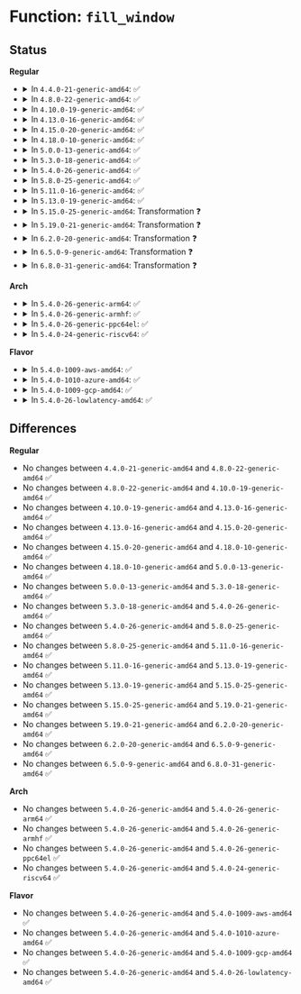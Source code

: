 # Function: <code>fill_window</code>

## Status
<b>Regular</b>
<ul>
<li>
<details>
<summary>In <code>4.4.0-21-generic-amd64</code>: ✅</summary>

```c
void fill_window(deflate_state * s)
```

```json
{
  "name": "fill_window",
  "collision_type": "Unique Static",
  "inline_type": "No",
  "funcs": [
    {
      "addr": 18446744071583081008,
      "name": "fill_window",
      "external": false,
      "loc": "lib/zlib_deflate/deflate.c:733",
      "file": "lib/zlib_deflate/deflate.c",
      "inline": "seen, unknown",
      "caller_inline": [],
      "caller_func": [
        "lib/zlib_deflate/deflate.c:deflate_slow",
        "lib/zlib_deflate/deflate.c:deflate_fast",
        "lib/zlib_deflate/deflate.c:deflate_stored"
      ]
    }
  ],
  "symbols": [
    {
      "addr": 18446744071583081008,
      "name": "fill_window",
      "section": ".text",
      "bind": "STB_LOCAL",
      "size": 1192
    }
  ]
}
```
</details>
</li>
<li>
<details>
<summary>In <code>4.8.0-22-generic-amd64</code>: ✅</summary>

```c
void fill_window(deflate_state * s)
```

```json
{
  "name": "fill_window",
  "collision_type": "Unique Static",
  "inline_type": "No",
  "funcs": [
    {
      "addr": 18446744071583375104,
      "name": "fill_window",
      "external": false,
      "loc": "lib/zlib_deflate/deflate.c:733",
      "file": "lib/zlib_deflate/deflate.c",
      "inline": "seen, unknown",
      "caller_inline": [],
      "caller_func": [
        "lib/zlib_deflate/deflate.c:deflate_slow",
        "lib/zlib_deflate/deflate.c:deflate_fast",
        "lib/zlib_deflate/deflate.c:deflate_stored"
      ]
    }
  ],
  "symbols": [
    {
      "addr": 18446744071583375104,
      "name": "fill_window",
      "section": ".text",
      "bind": "STB_LOCAL",
      "size": 1156
    }
  ]
}
```
</details>
</li>
<li>
<details>
<summary>In <code>4.10.0-19-generic-amd64</code>: ✅</summary>

```c
void fill_window(deflate_state * s)
```

```json
{
  "name": "fill_window",
  "collision_type": "Unique Static",
  "inline_type": "No",
  "funcs": [
    {
      "addr": 18446744071583500480,
      "name": "fill_window",
      "external": false,
      "loc": "lib/zlib_deflate/deflate.c:733",
      "file": "lib/zlib_deflate/deflate.c",
      "inline": "seen, unknown",
      "caller_inline": [],
      "caller_func": [
        "lib/zlib_deflate/deflate.c:deflate_slow",
        "lib/zlib_deflate/deflate.c:deflate_fast",
        "lib/zlib_deflate/deflate.c:deflate_stored"
      ]
    }
  ],
  "symbols": [
    {
      "addr": 18446744071583500480,
      "name": "fill_window",
      "section": ".text",
      "bind": "STB_LOCAL",
      "size": 1156
    }
  ]
}
```
</details>
</li>
<li>
<details>
<summary>In <code>4.13.0-16-generic-amd64</code>: ✅</summary>

```c
void fill_window(deflate_state * s)
```

```json
{
  "name": "fill_window",
  "collision_type": "Unique Static",
  "inline_type": "No",
  "funcs": [
    {
      "addr": 18446744071583522352,
      "name": "fill_window",
      "external": false,
      "loc": "lib/zlib_deflate/deflate.c:733",
      "file": "lib/zlib_deflate/deflate.c",
      "inline": "seen, unknown",
      "caller_inline": [],
      "caller_func": [
        "lib/zlib_deflate/deflate.c:deflate_slow",
        "lib/zlib_deflate/deflate.c:deflate_fast",
        "lib/zlib_deflate/deflate.c:deflate_stored"
      ]
    }
  ],
  "symbols": [
    {
      "addr": 18446744071583522352,
      "name": "fill_window",
      "section": ".text",
      "bind": "STB_LOCAL",
      "size": 1107
    }
  ]
}
```
</details>
</li>
<li>
<details>
<summary>In <code>4.15.0-20-generic-amd64</code>: ✅</summary>

```c
void fill_window(deflate_state * s)
```

```json
{
  "name": "fill_window",
  "collision_type": "Unique Static",
  "inline_type": "No",
  "funcs": [
    {
      "addr": 18446744071583707600,
      "name": "fill_window",
      "external": false,
      "loc": "lib/zlib_deflate/deflate.c:733",
      "file": "lib/zlib_deflate/deflate.c",
      "inline": "seen, unknown",
      "caller_inline": [],
      "caller_func": [
        "lib/zlib_deflate/deflate.c:deflate_slow",
        "lib/zlib_deflate/deflate.c:deflate_fast",
        "lib/zlib_deflate/deflate.c:deflate_stored"
      ]
    }
  ],
  "symbols": [
    {
      "addr": 18446744071583707600,
      "name": "fill_window",
      "section": ".text",
      "bind": "STB_LOCAL",
      "size": 1107
    }
  ]
}
```
</details>
</li>
<li>
<details>
<summary>In <code>4.18.0-10-generic-amd64</code>: ✅</summary>

```c
void fill_window(deflate_state * s)
```

```json
{
  "name": "fill_window",
  "collision_type": "Unique Static",
  "inline_type": "No",
  "funcs": [
    {
      "addr": 18446744071583925696,
      "name": "fill_window",
      "external": false,
      "loc": "lib/zlib_deflate/deflate.c:733",
      "file": "lib/zlib_deflate/deflate.c",
      "inline": "seen, unknown",
      "caller_inline": [],
      "caller_func": [
        "lib/zlib_deflate/deflate.c:deflate_slow",
        "lib/zlib_deflate/deflate.c:deflate_fast",
        "lib/zlib_deflate/deflate.c:deflate_stored"
      ]
    }
  ],
  "symbols": [
    {
      "addr": 18446744071583925696,
      "name": "fill_window",
      "section": ".text",
      "bind": "STB_LOCAL",
      "size": 1122
    }
  ]
}
```
</details>
</li>
<li>
<details>
<summary>In <code>5.0.0-13-generic-amd64</code>: ✅</summary>

```c
void fill_window(deflate_state * s)
```

```json
{
  "name": "fill_window",
  "collision_type": "Unique Static",
  "inline_type": "No",
  "funcs": [
    {
      "addr": 18446744071584010368,
      "name": "fill_window",
      "external": false,
      "loc": "lib/zlib_deflate/deflate.c:733",
      "file": "lib/zlib_deflate/deflate.c",
      "inline": "seen, unknown",
      "caller_inline": [],
      "caller_func": [
        "lib/zlib_deflate/deflate.c:deflate_slow",
        "lib/zlib_deflate/deflate.c:deflate_fast",
        "lib/zlib_deflate/deflate.c:deflate_stored"
      ]
    }
  ],
  "symbols": [
    {
      "addr": 18446744071584010368,
      "name": "fill_window",
      "section": ".text",
      "bind": "STB_LOCAL",
      "size": 1122
    }
  ]
}
```
</details>
</li>
<li>
<details>
<summary>In <code>5.3.0-18-generic-amd64</code>: ✅</summary>

```c
void fill_window(deflate_state * s)
```

```json
{
  "name": "fill_window",
  "collision_type": "Unique Static",
  "inline_type": "No",
  "funcs": [
    {
      "addr": 18446744071584194048,
      "name": "fill_window",
      "external": false,
      "loc": "lib/zlib_deflate/deflate.c:733",
      "file": "lib/zlib_deflate/deflate.c",
      "inline": "seen, unknown",
      "caller_inline": [],
      "caller_func": [
        "lib/zlib_deflate/deflate.c:deflate_slow",
        "lib/zlib_deflate/deflate.c:deflate_fast",
        "lib/zlib_deflate/deflate.c:deflate_stored"
      ]
    }
  ],
  "symbols": [
    {
      "addr": 18446744071584194048,
      "name": "fill_window",
      "section": ".text",
      "bind": "STB_LOCAL",
      "size": 1132
    }
  ]
}
```
</details>
</li>
<li>
<details>
<summary>In <code>5.4.0-26-generic-amd64</code>: ✅</summary>

```c
void fill_window(deflate_state * s)
```

```json
{
  "name": "fill_window",
  "collision_type": "Unique Static",
  "inline_type": "No",
  "funcs": [
    {
      "addr": 18446744071584327632,
      "name": "fill_window",
      "external": false,
      "loc": "lib/zlib_deflate/deflate.c:737",
      "file": "lib/zlib_deflate/deflate.c",
      "inline": "seen, unknown",
      "caller_inline": [],
      "caller_func": [
        "lib/zlib_deflate/deflate.c:deflate_slow",
        "lib/zlib_deflate/deflate.c:deflate_fast",
        "lib/zlib_deflate/deflate.c:deflate_stored"
      ]
    }
  ],
  "symbols": [
    {
      "addr": 18446744071584327632,
      "name": "fill_window",
      "section": ".text",
      "bind": "STB_LOCAL",
      "size": 1132
    }
  ]
}
```
</details>
</li>
<li>
<details>
<summary>In <code>5.8.0-25-generic-amd64</code>: ✅</summary>

```c
void fill_window(deflate_state * s)
```

```json
{
  "name": "fill_window",
  "collision_type": "Unique Static",
  "inline_type": "No",
  "funcs": [
    {
      "addr": 18446744071584738784,
      "name": "fill_window",
      "external": false,
      "loc": "lib/zlib_deflate/deflate.c:737",
      "file": "lib/zlib_deflate/deflate.c",
      "inline": "seen, unknown",
      "caller_inline": [],
      "caller_func": [
        "lib/zlib_deflate/deflate.c:deflate_slow",
        "lib/zlib_deflate/deflate.c:deflate_fast",
        "lib/zlib_deflate/deflate.c:deflate_stored"
      ]
    }
  ],
  "symbols": [
    {
      "addr": 18446744071584738784,
      "name": "fill_window",
      "section": ".text",
      "bind": "STB_LOCAL",
      "size": 1140
    }
  ]
}
```
</details>
</li>
<li>
<details>
<summary>In <code>5.11.0-16-generic-amd64</code>: ✅</summary>

```c
void fill_window(deflate_state * s)
```

```json
{
  "name": "fill_window",
  "collision_type": "Unique Static",
  "inline_type": "No",
  "funcs": [
    {
      "addr": 18446744071584852016,
      "name": "fill_window",
      "external": false,
      "loc": "lib/zlib_deflate/deflate.c:737",
      "file": "lib/zlib_deflate/deflate.c",
      "inline": "seen, unknown",
      "caller_inline": [],
      "caller_func": [
        "lib/zlib_deflate/deflate.c:deflate_slow",
        "lib/zlib_deflate/deflate.c:deflate_fast",
        "lib/zlib_deflate/deflate.c:deflate_stored"
      ]
    }
  ],
  "symbols": [
    {
      "addr": 18446744071584852016,
      "name": "fill_window",
      "section": ".text",
      "bind": "STB_LOCAL",
      "size": 1145
    }
  ]
}
```
</details>
</li>
<li>
<details>
<summary>In <code>5.13.0-19-generic-amd64</code>: ✅</summary>

```c
void fill_window(deflate_state * s)
```

```json
{
  "name": "fill_window",
  "collision_type": "Unique Static",
  "inline_type": "No",
  "funcs": [
    {
      "addr": 18446744071584896672,
      "name": "fill_window",
      "external": false,
      "loc": "lib/zlib_deflate/deflate.c:737",
      "file": "lib/zlib_deflate/deflate.c",
      "inline": "seen, unknown",
      "caller_inline": [],
      "caller_func": [
        "lib/zlib_deflate/deflate.c:deflate_slow",
        "lib/zlib_deflate/deflate.c:deflate_fast",
        "lib/zlib_deflate/deflate.c:deflate_stored"
      ]
    }
  ],
  "symbols": [
    {
      "addr": 18446744071584896672,
      "name": "fill_window",
      "section": ".text",
      "bind": "STB_LOCAL",
      "size": 1131
    }
  ]
}
```
</details>
</li>
<li>
<details>
<summary>In <code>5.15.0-25-generic-amd64</code>: Transformation ❓</summary>

```c
void fill_window(deflate_state * s)
```

```json
{
  "name": "fill_window",
  "collision_type": "Unique Static",
  "inline_type": "No",
  "funcs": [
    {
      "addr": 0,
      "name": "fill_window",
      "external": false,
      "loc": "lib/zlib_deflate/deflate.c:737",
      "file": "lib/zlib_deflate/deflate.c",
      "inline": "seen, unknown",
      "caller_inline": [],
      "caller_func": [
        "lib/zlib_deflate/deflate.c:deflate_slow",
        "lib/zlib_deflate/deflate.c:deflate_fast",
        "lib/zlib_deflate/deflate.c:deflate_stored"
      ]
    }
  ],
  "symbols": [
    {
      "addr": 18446744071585324176,
      "name": "fill_window",
      "section": ".text",
      "bind": "STB_LOCAL",
      "size": 1143
    },
    {
      "addr": 18446744071592329640,
      "name": "fill_window.cold",
      "section": ".text",
      "bind": "STB_LOCAL",
      "size": 48
    }
  ]
}
```
</details>
</li>
<li>
<details>
<summary>In <code>5.19.0-21-generic-amd64</code>: Transformation ❓</summary>

```c
void fill_window(deflate_state * s)
```

```json
{
  "name": "fill_window",
  "collision_type": "Unique Static",
  "inline_type": "No",
  "funcs": [
    {
      "addr": 0,
      "name": "fill_window",
      "external": false,
      "loc": "lib/zlib_deflate/deflate.c:737",
      "file": "lib/zlib_deflate/deflate.c",
      "inline": "seen, unknown",
      "caller_inline": [],
      "caller_func": [
        "lib/zlib_deflate/deflate.c:deflate_slow",
        "lib/zlib_deflate/deflate.c:deflate_fast",
        "lib/zlib_deflate/deflate.c:deflate_stored"
      ]
    }
  ],
  "symbols": [
    {
      "addr": 18446744071586182352,
      "name": "fill_window",
      "section": ".text",
      "bind": "STB_LOCAL",
      "size": 1196
    },
    {
      "addr": 18446744071594134063,
      "name": "fill_window.cold",
      "section": ".text",
      "bind": "STB_LOCAL",
      "size": 51
    }
  ]
}
```
</details>
</li>
<li>
<details>
<summary>In <code>6.2.0-20-generic-amd64</code>: Transformation ❓</summary>

```c
void fill_window(deflate_state * s)
```

```json
{
  "name": "fill_window",
  "collision_type": "Unique Static",
  "inline_type": "No",
  "funcs": [
    {
      "addr": 0,
      "name": "fill_window",
      "external": false,
      "loc": "lib/zlib_deflate/deflate.c:737",
      "file": "lib/zlib_deflate/deflate.c",
      "inline": "seen, unknown",
      "caller_inline": [],
      "caller_func": [
        "lib/zlib_deflate/deflate.c:deflate_slow",
        "lib/zlib_deflate/deflate.c:deflate_fast",
        "lib/zlib_deflate/deflate.c:deflate_stored"
      ]
    }
  ],
  "symbols": [
    {
      "addr": 18446744071587177824,
      "name": "fill_window",
      "section": ".text",
      "bind": "STB_LOCAL",
      "size": 456
    },
    {
      "addr": 18446744071596120750,
      "name": "fill_window.cold",
      "section": ".text",
      "bind": "STB_LOCAL",
      "size": 45
    }
  ]
}
```
</details>
</li>
<li>
<details>
<summary>In <code>6.5.0-9-generic-amd64</code>: Transformation ❓</summary>

```c
void fill_window(deflate_state * s)
```

```json
{
  "name": "fill_window",
  "collision_type": "Unique Static",
  "inline_type": "No",
  "funcs": [
    {
      "addr": 0,
      "name": "fill_window",
      "external": false,
      "loc": "lib/zlib_deflate/deflate.c:744",
      "file": "lib/zlib_deflate/deflate.c",
      "inline": "seen, unknown",
      "caller_inline": [],
      "caller_func": [
        "lib/zlib_deflate/deflate.c:deflate_slow",
        "lib/zlib_deflate/deflate.c:deflate_fast",
        "lib/zlib_deflate/deflate.c:deflate_stored"
      ]
    }
  ],
  "symbols": [
    {
      "addr": 18446744071587440864,
      "name": "fill_window",
      "section": ".text",
      "bind": "STB_LOCAL",
      "size": 456
    },
    {
      "addr": 18446744071596646874,
      "name": "fill_window.cold",
      "section": ".text",
      "bind": "STB_LOCAL",
      "size": 45
    }
  ]
}
```
</details>
</li>
<li>
<details>
<summary>In <code>6.8.0-31-generic-amd64</code>: Transformation ❓</summary>

```c
void fill_window(deflate_state * s)
```

```json
{
  "name": "fill_window",
  "collision_type": "Unique Static",
  "inline_type": "No",
  "funcs": [
    {
      "addr": 0,
      "name": "fill_window",
      "external": false,
      "loc": "lib/zlib_deflate/deflate.c:744",
      "file": "lib/zlib_deflate/deflate.c",
      "inline": "seen, unknown",
      "caller_inline": [],
      "caller_func": [
        "lib/zlib_deflate/deflate.c:deflate_slow",
        "lib/zlib_deflate/deflate.c:deflate_fast",
        "lib/zlib_deflate/deflate.c:deflate_stored"
      ]
    }
  ],
  "symbols": [
    {
      "addr": 18446744071587775648,
      "name": "fill_window",
      "section": ".text",
      "bind": "STB_LOCAL",
      "size": 456
    },
    {
      "addr": 18446744071597556551,
      "name": "fill_window.cold",
      "section": ".text",
      "bind": "STB_LOCAL",
      "size": 45
    }
  ]
}
```
</details>
</li>
</ul>
<b>Arch</b>
<ul>
<li>
<details>
<summary>In <code>5.4.0-26-generic-arm64</code>: ✅</summary>

```c
void fill_window(deflate_state * s)
```

```json
{
  "name": "fill_window",
  "collision_type": "Unique Static",
  "inline_type": "No",
  "funcs": [
    {
      "addr": 18446603336496214096,
      "name": "fill_window",
      "external": false,
      "loc": "lib/zlib_deflate/deflate.c:737",
      "file": "lib/zlib_deflate/deflate.c",
      "inline": "seen, unknown",
      "caller_inline": [],
      "caller_func": [
        "lib/zlib_deflate/deflate.c:deflate_slow",
        "lib/zlib_deflate/deflate.c:deflate_fast",
        "lib/zlib_deflate/deflate.c:deflate_stored"
      ]
    }
  ],
  "symbols": [
    {
      "addr": 18446603336496214096,
      "name": "fill_window",
      "section": ".text",
      "bind": "STB_LOCAL",
      "size": 988
    }
  ]
}
```
</details>
</li>
<li>
<details>
<summary>In <code>5.4.0-26-generic-armhf</code>: ✅</summary>

```c
void fill_window(deflate_state * s)
```

```json
{
  "name": "fill_window",
  "collision_type": "Unique Static",
  "inline_type": "No",
  "funcs": [
    {
      "addr": 3229538864,
      "name": "fill_window",
      "external": false,
      "loc": "lib/zlib_deflate/deflate.c:737",
      "file": "lib/zlib_deflate/deflate.c",
      "inline": "seen, unknown",
      "caller_inline": [],
      "caller_func": [
        "lib/zlib_deflate/deflate.c:deflate_slow",
        "lib/zlib_deflate/deflate.c:deflate_fast",
        "lib/zlib_deflate/deflate.c:deflate_stored"
      ]
    }
  ],
  "symbols": [
    {
      "addr": 3229538864,
      "name": "fill_window",
      "section": ".text",
      "bind": "STB_LOCAL",
      "size": 968
    }
  ]
}
```
</details>
</li>
<li>
<details>
<summary>In <code>5.4.0-26-generic-ppc64el</code>: ✅</summary>

```c
void fill_window(deflate_state * s)
```

```json
{
  "name": "fill_window",
  "collision_type": "Unique Static",
  "inline_type": "No",
  "funcs": [
    {
      "addr": 13835058055290502656,
      "name": "fill_window",
      "external": false,
      "loc": "lib/zlib_deflate/deflate.c:737",
      "file": "lib/zlib_deflate/deflate.c",
      "inline": "seen, unknown",
      "caller_inline": [],
      "caller_func": [
        "lib/zlib_deflate/deflate.c:deflate_slow",
        "lib/zlib_deflate/deflate.c:deflate_fast",
        "lib/zlib_deflate/deflate.c:deflate_stored"
      ]
    }
  ],
  "symbols": [
    {
      "addr": 13835058055290502656,
      "name": "fill_window",
      "section": ".text",
      "bind": "STB_LOCAL",
      "size": 1276
    }
  ]
}
```
</details>
</li>
<li>
<details>
<summary>In <code>5.4.0-24-generic-riscv64</code>: ✅</summary>

```c
void fill_window(deflate_state * s)
```

```json
{
  "name": "fill_window",
  "collision_type": "Unique Static",
  "inline_type": "No",
  "funcs": [
    {
      "addr": 18446743936275264164,
      "name": "fill_window",
      "external": false,
      "loc": "lib/zlib_deflate/deflate.c:737",
      "file": "lib/zlib_deflate/deflate.c",
      "inline": "seen, unknown",
      "caller_inline": [],
      "caller_func": [
        "lib/zlib_deflate/deflate.c:deflate_slow",
        "lib/zlib_deflate/deflate.c:deflate_fast",
        "lib/zlib_deflate/deflate.c:deflate_stored"
      ]
    }
  ],
  "symbols": [
    {
      "addr": 18446743936275264164,
      "name": "fill_window",
      "section": ".text",
      "bind": "STB_LOCAL",
      "size": 824
    }
  ]
}
```
</details>
</li>
</ul>
<b>Flavor</b>
<ul>
<li>
<details>
<summary>In <code>5.4.0-1009-aws-amd64</code>: ✅</summary>

```c
void fill_window(deflate_state * s)
```

```json
{
  "name": "fill_window",
  "collision_type": "Unique Static",
  "inline_type": "No",
  "funcs": [
    {
      "addr": 18446744071584296368,
      "name": "fill_window",
      "external": false,
      "loc": "lib/zlib_deflate/deflate.c:737",
      "file": "lib/zlib_deflate/deflate.c",
      "inline": "seen, unknown",
      "caller_inline": [],
      "caller_func": [
        "lib/zlib_deflate/deflate.c:deflate_slow",
        "lib/zlib_deflate/deflate.c:deflate_fast",
        "lib/zlib_deflate/deflate.c:deflate_stored"
      ]
    }
  ],
  "symbols": [
    {
      "addr": 18446744071584296368,
      "name": "fill_window",
      "section": ".text",
      "bind": "STB_LOCAL",
      "size": 1132
    }
  ]
}
```
</details>
</li>
<li>
<details>
<summary>In <code>5.4.0-1010-azure-amd64</code>: ✅</summary>

```c
void fill_window(deflate_state * s)
```

```json
{
  "name": "fill_window",
  "collision_type": "Unique Static",
  "inline_type": "No",
  "funcs": [
    {
      "addr": 18446744071584231568,
      "name": "fill_window",
      "external": false,
      "loc": "lib/zlib_deflate/deflate.c:737",
      "file": "lib/zlib_deflate/deflate.c",
      "inline": "seen, unknown",
      "caller_inline": [],
      "caller_func": [
        "lib/zlib_deflate/deflate.c:deflate_slow",
        "lib/zlib_deflate/deflate.c:deflate_fast",
        "lib/zlib_deflate/deflate.c:deflate_stored"
      ]
    }
  ],
  "symbols": [
    {
      "addr": 18446744071584231568,
      "name": "fill_window",
      "section": ".text",
      "bind": "STB_LOCAL",
      "size": 1132
    }
  ]
}
```
</details>
</li>
<li>
<details>
<summary>In <code>5.4.0-1009-gcp-amd64</code>: ✅</summary>

```c
void fill_window(deflate_state * s)
```

```json
{
  "name": "fill_window",
  "collision_type": "Unique Static",
  "inline_type": "No",
  "funcs": [
    {
      "addr": 18446744071584279280,
      "name": "fill_window",
      "external": false,
      "loc": "lib/zlib_deflate/deflate.c:737",
      "file": "lib/zlib_deflate/deflate.c",
      "inline": "seen, unknown",
      "caller_inline": [],
      "caller_func": [
        "lib/zlib_deflate/deflate.c:deflate_slow",
        "lib/zlib_deflate/deflate.c:deflate_fast",
        "lib/zlib_deflate/deflate.c:deflate_stored"
      ]
    }
  ],
  "symbols": [
    {
      "addr": 18446744071584279280,
      "name": "fill_window",
      "section": ".text",
      "bind": "STB_LOCAL",
      "size": 1132
    }
  ]
}
```
</details>
</li>
<li>
<details>
<summary>In <code>5.4.0-26-lowlatency-amd64</code>: ✅</summary>

```c
void fill_window(deflate_state * s)
```

```json
{
  "name": "fill_window",
  "collision_type": "Unique Static",
  "inline_type": "No",
  "funcs": [
    {
      "addr": 18446744071584385312,
      "name": "fill_window",
      "external": false,
      "loc": "lib/zlib_deflate/deflate.c:737",
      "file": "lib/zlib_deflate/deflate.c",
      "inline": "seen, unknown",
      "caller_inline": [],
      "caller_func": [
        "lib/zlib_deflate/deflate.c:deflate_slow",
        "lib/zlib_deflate/deflate.c:deflate_fast",
        "lib/zlib_deflate/deflate.c:deflate_stored"
      ]
    }
  ],
  "symbols": [
    {
      "addr": 18446744071584385312,
      "name": "fill_window",
      "section": ".text",
      "bind": "STB_LOCAL",
      "size": 1132
    }
  ]
}
```
</details>
</li>
</ul>

## Differences
<b>Regular</b>
<ul>
<li>
No changes between <code>4.4.0-21-generic-amd64</code> and <code>4.8.0-22-generic-amd64</code> ✅
</li>
<li>
No changes between <code>4.8.0-22-generic-amd64</code> and <code>4.10.0-19-generic-amd64</code> ✅
</li>
<li>
No changes between <code>4.10.0-19-generic-amd64</code> and <code>4.13.0-16-generic-amd64</code> ✅
</li>
<li>
No changes between <code>4.13.0-16-generic-amd64</code> and <code>4.15.0-20-generic-amd64</code> ✅
</li>
<li>
No changes between <code>4.15.0-20-generic-amd64</code> and <code>4.18.0-10-generic-amd64</code> ✅
</li>
<li>
No changes between <code>4.18.0-10-generic-amd64</code> and <code>5.0.0-13-generic-amd64</code> ✅
</li>
<li>
No changes between <code>5.0.0-13-generic-amd64</code> and <code>5.3.0-18-generic-amd64</code> ✅
</li>
<li>
No changes between <code>5.3.0-18-generic-amd64</code> and <code>5.4.0-26-generic-amd64</code> ✅
</li>
<li>
No changes between <code>5.4.0-26-generic-amd64</code> and <code>5.8.0-25-generic-amd64</code> ✅
</li>
<li>
No changes between <code>5.8.0-25-generic-amd64</code> and <code>5.11.0-16-generic-amd64</code> ✅
</li>
<li>
No changes between <code>5.11.0-16-generic-amd64</code> and <code>5.13.0-19-generic-amd64</code> ✅
</li>
<li>
No changes between <code>5.13.0-19-generic-amd64</code> and <code>5.15.0-25-generic-amd64</code> ✅
</li>
<li>
No changes between <code>5.15.0-25-generic-amd64</code> and <code>5.19.0-21-generic-amd64</code> ✅
</li>
<li>
No changes between <code>5.19.0-21-generic-amd64</code> and <code>6.2.0-20-generic-amd64</code> ✅
</li>
<li>
No changes between <code>6.2.0-20-generic-amd64</code> and <code>6.5.0-9-generic-amd64</code> ✅
</li>
<li>
No changes between <code>6.5.0-9-generic-amd64</code> and <code>6.8.0-31-generic-amd64</code> ✅
</li>
</ul>
<b>Arch</b>
<ul>
<li>
No changes between <code>5.4.0-26-generic-amd64</code> and <code>5.4.0-26-generic-arm64</code> ✅
</li>
<li>
No changes between <code>5.4.0-26-generic-amd64</code> and <code>5.4.0-26-generic-armhf</code> ✅
</li>
<li>
No changes between <code>5.4.0-26-generic-amd64</code> and <code>5.4.0-26-generic-ppc64el</code> ✅
</li>
<li>
No changes between <code>5.4.0-26-generic-amd64</code> and <code>5.4.0-24-generic-riscv64</code> ✅
</li>
</ul>
<b>Flavor</b>
<ul>
<li>
No changes between <code>5.4.0-26-generic-amd64</code> and <code>5.4.0-1009-aws-amd64</code> ✅
</li>
<li>
No changes between <code>5.4.0-26-generic-amd64</code> and <code>5.4.0-1010-azure-amd64</code> ✅
</li>
<li>
No changes between <code>5.4.0-26-generic-amd64</code> and <code>5.4.0-1009-gcp-amd64</code> ✅
</li>
<li>
No changes between <code>5.4.0-26-generic-amd64</code> and <code>5.4.0-26-lowlatency-amd64</code> ✅
</li>
</ul>
